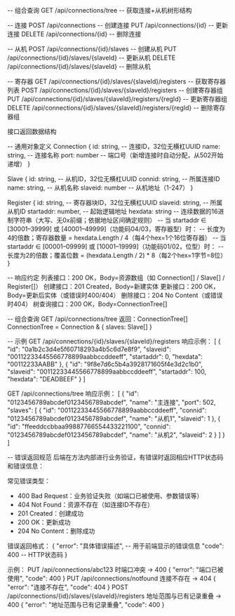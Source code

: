    
  -- 组合查询
  GET /api/connections/tree            -- 获取连接+从机树形结构
   
   -- 连接
  POST /api/connections                -- 创建连接
  PUT /api/connections/{id}            -- 更新连接
  DELETE /api/connections/{id}         -- 删除连接

  -- 从机
  POST /api/connections/{id}/slaves                    -- 创建从机
  PUT /api/connections/{id}/slaves/{slaveId}           -- 更新从机
  DELETE /api/connections/{id}/slaves/{slaveId}        -- 删除从机

  -- 寄存器
  GET /api/connections/{id}/slaves/{slaveId}/registers    -- 获取寄存器列表
  POST /api/connections/{id}/slaves/{slaveId}/registers   -- 创建寄存器组
  PUT /api/connections/{id}/slaves/{slaveId}/registers/{regId}   -- 更新寄存器组
  DELETE /api/connections/{id}/slaves/{slaveId}/registers/{regId} -- 删除寄存器组




接口返回数据结构

-- 通用对象定义
  Connection {
    id: string,      -- 连接ID，32位无横杠UUID
    name: string,    -- 连接名称
    port: number     -- 端口号（新增连接时自动分配，从502开始递增）
  }

  Slave {
    id: string,         -- 从机ID，32位无横杠UUID
    connid: string,    -- 所属连接ID
    name: string,       -- 从机名称
    slaveid: number     -- 从机地址（1-247）
  }

  Register {
    id: string,         -- 寄存器块ID，32位无横杠UUID
    slaveid: string,   -- 所属从机ID
    startaddr: number,  -- 起始逻辑地址
    hexdata: string     -- 连续数据的16进制字符串（大写、无0x前缀；依据地址区间确定规则）
                        -- 当 startaddr ∈ [30001–39999] 或 [40001–49999]（功能码04/03，寄存器型）时：
                        --   长度为4的倍数；寄存器数量 = hexdata.Length / 4（每4个hex=1个16位寄存器）
                        -- 当 startaddr ∈ [00001–09999] 或 [10001–19999]（功能码01/02，位型）时：
                        --   长度为2的倍数；覆盖位数 = (hexdata.Length / 2) * 8（每2个hex=1字节=8位）
  }


-- 响应约定
  列表接口：200 OK，Body=资源数组（如 Connection[] / Slave[] / Register[]）
  创建接口：201 Created，Body=新建实体
  更新接口：200 OK，Body=更新后实体（或错误时400/404）
  删除接口：204 No Content（或错误时404）
  树查询接口：200 OK，Body=ConnectionTree[]


-- 组合查询
  GET /api/connections/tree            返回：ConnectionTree[]
  ConnectionTree = Connection & { slaves: Slave[] }


-- 示例
  GET /api/connections/{id}/slaves/{slaveId}/registers 响应示例：
  [
    { "id": "0a1b2c3d4e5f60718293a4b5c6d7e8f9", "slaveid": "00112233445566778899aabbccddeeff", "startaddr": 0, "hexdata": "00112233AABB" },
    { "id": "9f8e7d6c5b4a3928171605f4e3d2c1b0", "slaveid": "00112233445566778899aabbccddeeff", "startaddr": 100, "hexdata": "DEADBEEF" }
  ]

  GET /api/connections/tree 响应示例：
  [
    {
      "id": "0123456789abcdef0123456789abcdef",
      "name": "主连接",
      "port": 502,
      "slaves": [
        { "id": "00112233445566778899aabbccddeeff", "connid": "0123456789abcdef0123456789abcdef", "name": "从机1", "slaveid": 1 },
        { "id": "ffeeddccbbaa99887766554433221100", "connid": "0123456789abcdef0123456789abcdef", "name": "从机2", "slaveid": 2 }
      ]
    }
  ]


-- 错误返回规范
  后端在方法内部进行业务验证，有错误时返回相应HTTP状态码和错误信息：
  
  常见错误类型：
  - 400 Bad Request：业务验证失败（如端口已被使用、参数错误等）
  - 404 Not Found：资源不存在（如连接ID不存在）
  - 201 Created：创建成功
  - 200 OK：更新成功
  - 204 No Content：删除成功
  
  错误返回格式：
  {
    "error": "具体错误描述",     -- 用于前端显示的错误信息
    "code": 400              -- HTTP状态码
  }
  
  示例：
  PUT /api/connections/abc123 时端口冲突 → 400 { "error": "端口已被使用", "code": 400 }
  PUT /api/connections/notfound 连接不存在 → 404 { "error": "连接不存在", "code": 404 }
  POST /api/connections/{id}/slaves/{slaveId}/registers 地址范围与已有记录重叠 → 400 { "error": "地址范围与已有记录重叠", "code": 400 }
